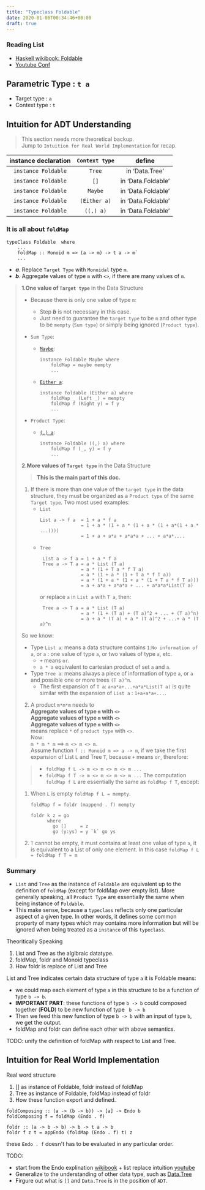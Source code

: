 ```yaml
---
title: "Typeclass Foldable"
date: 2020-01-06T00:34:46+08:00
draft: true
---
```

### Reading List
- [Haskell wikibook: Foldable](https://en.wikibooks.org/wiki/Haskell/Foldable)
- [Youtube Conf](https://www.youtube.com/watch?v=t9pxo7L8mS0)

## Parametric Type : `t a`
- Target type : `a`
- Context type : `t`
  
## Intuition for ADT Understanding
> This section needs more theoretical backup.\
> Jump to `Intuition for Real World Implementation` for recap.

| instance declaration| `Context type` | define |
|:--:|:--:|:--:|
|`instance Foldable`|`Tree`|in ‘Data.Tree’|
|`instance Foldable`|`[]`|in ‘Data.Foldable’|
|`instance Foldable`|`Maybe`|in ‘Data.Foldable’|
|`instance Foldable`|`(Either a)`|in ‘Data.Foldable’|
|`instance Foldable`|`((,) a)`|in ‘Data.Foldable’|

### It is all about `foldMap`
```
typeClass Foldable  where 
    ...
    foldMap :: Monoid m => (a -> m) -> t a -> m`
    ...
```
- ***a***. Replace `Target Type` with `Monoidal` type `m`.
- ***b***. Aggregate values of type `m` with `<>`, if there are many values of `m`.

>**1.One value of `Target type`** in the Data Structure
>
>- Because there is only one value of type `m`:
>   - Step ***b*** is not necessary in this case.
>   - Just need to guarantee the `target type` to be `m` and other type to be `mempty` (`Sum type`) or simply being ignored (`Product type`).
> 
>- `Sum Type`: 
>    - [`Maybe`](http://hackage.haskell.org/package/base-4.12.0.0/docs/src/Data.Foldable.html):
>       ```
>       instance Foldable Maybe where
>           foldMap = maybe mempty
>           ...
>       ```
>    - [`Either a`](http://hackage.haskell.org/package/base-4.12.0.0/docs/src/Data.Foldable.html):
>       ```
>       instance Foldable (Either a) where
>           foldMap _ (Left _) = mempty
>           foldMap f (Right y) = f y
>           ...
>       ```
>- `Product Type`:
>    - [`(,) a`](http://hackage.haskell.org/package/base-4.12.0.0/docs/src/Data.Foldable.html):
>       ```
>       instance Foldable ((,) a) where
>           foldMap f (_, y) = f y
>           ...
>       ```
>
>**2.More values of `Target type`** in the Data Structure
>
>> **This is the main part of this doc.**
>
> 1. If there is more than one value of the `target type` in the data structure, they must be organized as a `Product type` of the same `Target type`. Two most used examples:
>       - `List`
>           ```
>           List a -> f a  = 1 + a * f a
>                          = 1 + a * (1 + a * (1 + a * (1 + a*(1 + a * ...))))
>                          = 1 + a + a*a + a*a*a + ... + a*a*.... 
>           ```
>       - `Tree`
>           ```
>            List a -> f a = 1 + a * f a
>            Tree a -> T a = a * List (T a)
>                          = a * (1 + T a * f T a)
>                          = a * (1 + a * (1 + T a * f T a))
>                          = a * (1 + a * (1 + a * (1 + T a * f T a)))
>                          = a + a*a + a*a*a + ... + a*a*a*List(T a)
>           ```
>            or replace `a` in `List a` with `T a`, then:
>           ``` 
>            Tree a -> T a = a * List (T a)
>                          = a * (1 + (T a) + (T a)^2 + ... + (T a)^n)
>                          = a + a * (T a) + a * (T a)^2 + ...+ a * (T a)^n
>           ```
> So we know:
>   - Type `List a`: means a data structure contains `1`:`No information of a`, or `a` : one value of type `a`, or two values of type `a`, etc.
>       - `+` means `or`.
>       - `a * a` equivalent to cartesian product of set `a` and `a`.
>   - Type `Tree a`: means always a piece of information of type `a`, or `a` and possible one or more trees `(T a)^n`.
>       - The first expansion of `T a`: `a+a*a+...+a*a*List(T a)` is quite similar with the expansion of `List a` : `1+a+a*a+...`.
> 
> 2. A product `m*m*m` needs to \
>       **Aggregate values of type `m` with `<>`**\
>       **Aggregate values of type `m` with `<>`**\
>       **Aggregate values of type `m` with `<>`**\
>   means replace `*` of `product type` with `<>`.\
>   Now:\
>   `m * m * m`    ==>  `m <> m <> m`.\
>   Assume function `f :: Monoid m => a -> m`, if we take the first expansion of List `L` and Tree `T`, because `+` means `or`, therefore:
>>  - `foldMap f L -> m <> m <> m <> m ...`
>>  - `foldMap f T -> m <> m <> m <> m ...`
>   The computation `foldMap f L` are essentially the same as `foldMap f T`, except:
>   1. When `L` is empty `foldMap f L = mempty`.
>       ```
>       foldMap f = foldr (mappend . f) mempty
>
>       foldr k z = go
>             where
>               go []     = z
>               go (y:ys) = y `k` go ys
>       ```
>   2. `T` cannot be empty, it must contains at least one value of type `a`, it is equivalent to a List of only one element. In this case `foldMap f L = foldMap f T = m` 

### Summary
- `List` and `Tree` as the instance of `Foldable` are equivalent up to the definition of `foldMap` (except for foldMap over empty list). More generally speaking, all `Product Type` are essentially the same when being instance of `Foldable`.
- This make sense, because a `typeclass` reflects only one particular aspect of a given type. In other words, it defines some common property of many types which may contains more information but will be ignored when being treated as a `instance` of this `typeclass`.
 
Theoritically Speaking 
1. List and Tree as the algibraic datatype. 
2. foldMap, foldr and Monoid typeclass
3. How foldr is replace of List and Tree 

List and Tree indicates certain data structure of type `a`
it is Foldable means:
- we could map each element of type `a` in this structure to be a function of type `b -> b`.
- **IMPORTANT PART**: these functions of type `b -> b` could composed together (**FOLD**) to be new function of type ` b -> b`
- Then we feed this new function of type `b -> b` with an input of type `b`, we get the output.
- foldMap and foldr can define each other with above semantics. 

TODO: 
unify the definition of foldMap with respect to List and Tree. 

## Intuition for Real World Implementation
Real word structure 
1. [] as instance of Foldable, foldr instead of foldMap
2. Tree as instance of Foldable, foldMap instead of foldr
3. How these function export and defined.

```
foldComposing :: (a -> (b -> b)) -> [a] -> Endo b
foldComposing f = foldMap (Endo . f)

foldr :: (a -> b -> b) -> b -> t a -> b
foldr f z t = appEndo (foldMap (Endo . f) t) z
```
these `Endo . f` doesn't has to be evaluated in any particular order.

TODO:
- start from the Endo explination [wikibook](https://en.wikibooks.org/wiki/Haskell/Foldable) + list replace intuition [youtube](https://www.youtube.com/watch?v=t9pxo7L8mS0)
- Generalize to the understanding of other data type, such as [Data.Tree](https://hackage.haskell.org/package/containers-0.6.2.1/docs/src/Data.Tree.html#Forest)
- Firgure out what is `[]` and `Data.Tree` is in the position of `ADT`.